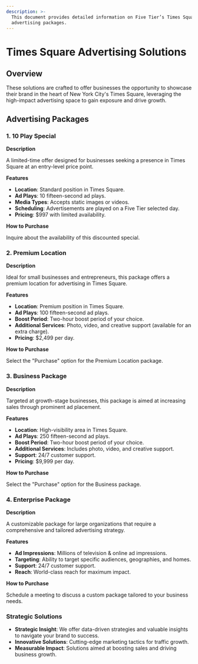 ```yaml
---
description: >-
  This document provides detailed information on Five Tier’s Times Square
  advertising packages.
---
```


# Times Square Advertising Solutions

## Overview

These solutions are crafted to offer businesses the opportunity to showcase their brand in the heart of New York City's Times Square, leveraging the high-impact advertising space to gain exposure and drive growth.

## Advertising Packages

### 1. 10 Play Special

**Description**

A limited-time offer designed for businesses seeking a presence in Times Square at an entry-level price point.

**Features**

* **Location**: Standard position in Times Square.
* **Ad Plays**: 10 fifteen-second ad plays.
* **Media Types**: Accepts static images or videos.
* **Scheduling**: Advertisements are played on a Five Tier selected day.
* **Pricing**: $997 with limited availability.

**How to Purchase**

Inquire about the availability of this discounted special.

### 2. Premium Location

**Description**

Ideal for small businesses and entrepreneurs, this package offers a premium location for advertising in Times Square.

**Features**

* **Location**: Premium position in Times Square.
* **Ad Plays**: 100 fifteen-second ad plays.
* **Boost Period**: Two-hour boost period of your choice.
* **Additional Services**: Photo, video, and creative support (available for an extra charge).
* **Pricing**: $2,499 per day.

**How to Purchase**

Select the "Purchase" option for the Premium Location package.

### 3. Business Package

**Description**

Targeted at growth-stage businesses, this package is aimed at increasing sales through prominent ad placement.

**Features**

* **Location**: High-visibility area in Times Square.
* **Ad Plays**: 250 fifteen-second ad plays.
* **Boost Period**: Two-hour boost period of your choice.
* **Additional Services**: Includes photo, video, and creative support.
* **Support**: 24/7 customer support.
* **Pricing**: $9,999 per day.

**How to Purchase**

Select the "Purchase" option for the Business package.

### 4. Enterprise Package

**Description**

A customizable package for large organizations that require a comprehensive and tailored advertising strategy.

**Features**

* **Ad Impressions**: Millions of television & online ad impressions.
* **Targeting**: Ability to target specific audiences, geographies, and homes.
* **Support**: 24/7 customer support.
* **Reach**: World-class reach for maximum impact.

**How to Purchase**

Schedule a meeting to discuss a custom package tailored to your business needs.

### Strategic Solutions

* **Strategic Insight**: We offer data-driven strategies and valuable insights to navigate your brand to success.
* **Innovative Solutions**: Cutting-edge marketing tactics for traffic growth.
* **Measurable Impact**: Solutions aimed at boosting sales and driving business growth.
